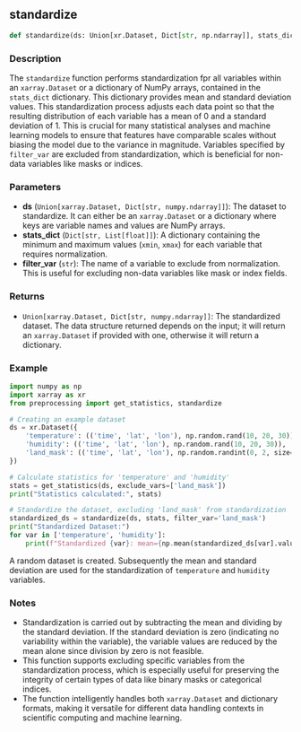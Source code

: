 ## standardize

```python
def standardize(ds: Union[xr.Dataset, Dict[str, np.ndarray]], stats_dict: Dict[str, List[float]], filter_var: str = None) -> Union[xr.Dataset, Dict[str, np.ndarray]]
```

### Description
The `standardize` function performs standardization fpr all variables within an `xarray.Dataset` or a dictionary of 
NumPy arrays, contained in the `stats_dict` dictionary. This dictionary provides mean and standard deviation values. 
This standardization process adjusts each data point 
so that the resulting distribution of each variable has a mean of 0 and a standard deviation of 1. This is crucial for 
many statistical analyses and machine learning models to ensure that features have comparable scales without biasing 
the model due to the variance in magnitude. Variables specified by `filter_var` are excluded from standardization, which 
is beneficial for non-data variables like masks or indices.

### Parameters
- **ds** (`Union[xarray.Dataset, Dict[str, numpy.ndarray]]`): The dataset to standardize. It can either be an `xarray.Dataset` or a dictionary where keys are variable names and values are NumPy arrays.
- **stats_dict** (`Dict[str, List[float]]`): A dictionary containing the minimum and maximum values (`xmin`, `xmax`) for each variable that requires normalization.
- **filter_var** (`str`): The name of a variable to exclude from normalization. This is useful for excluding non-data variables like mask or index fields.

### Returns
- `Union[xarray.Dataset, Dict[str, numpy.ndarray]]`: The standardized dataset. The data structure returned depends on the input; it will return an `xarray.Dataset` if provided with one, otherwise it will return a dictionary.

### Example

```python
import numpy as np
import xarray as xr
from preprocessing import get_statistics, standardize

# Creating an example dataset
ds = xr.Dataset({
    'temperature': (('time', 'lat', 'lon'), np.random.rand(10, 20, 30)),
    'humidity': (('time', 'lat', 'lon'), np.random.rand(10, 20, 30)),
    'land_mask': (('time', 'lat', 'lon'), np.random.randint(0, 2, size=(10, 20, 30)))
})

# Calculate statistics for 'temperature' and 'humidity'
stats = get_statistics(ds, exclude_vars=['land_mask'])
print("Statistics calculated:", stats)

# Standardize the dataset, excluding 'land_mask' from standardization
standardized_ds = standardize(ds, stats, filter_var='land_mask')
print("Standardized Dataset:")
for var in ['temperature', 'humidity']:
    print(f"Standardized {var}: mean={np.mean(standardized_ds[var].values)}, std={np.std(standardized_ds[var].values)}")
```
A random dataset is created. Subsequently the mean and standard deviation are used for the standardization of 
`temperature` and `humidity` variables.

### Notes
- Standardization is carried out by subtracting the mean and dividing by the standard deviation. If the standard deviation is zero (indicating no variability within the variable), the variable values are reduced by the mean alone since division by zero is not feasible.
- This function supports excluding specific variables from the standardization process, which is especially useful for preserving the integrity of certain types of data like binary masks or categorical indices. 
- The function intelligently handles both `xarray.Dataset` and dictionary formats, making it versatile for different data handling contexts in scientific computing and machine learning.
